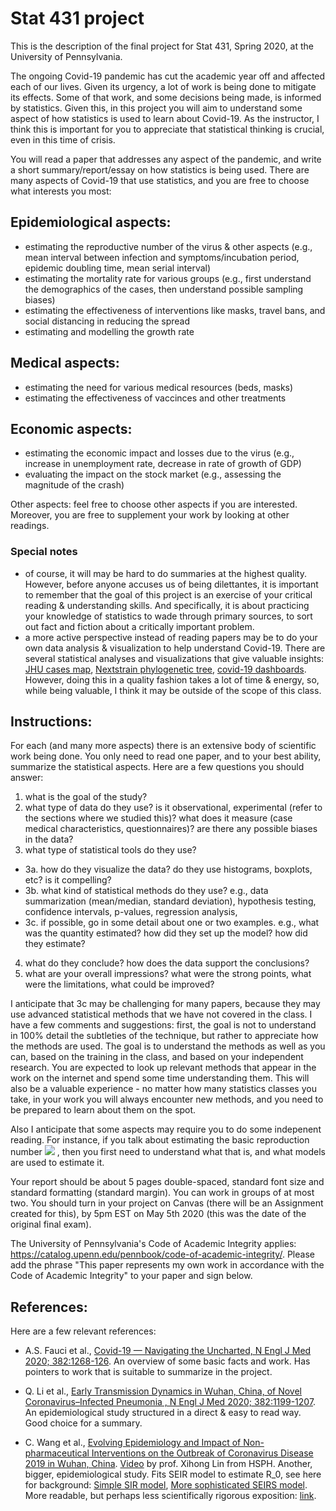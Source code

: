 # Stat 431 project
 
This is the description of the final project for Stat 431, Spring 2020, at the University of Pennsylvania.
 
 The ongoing Covid-19 pandemic has cut the academic year off and affected each of our lives. Given its urgency, a lot of work is being done to mitigate its effects. Some of that work, and some decisions being made, is informed by statistics. Given this, in this project you will aim to understand some aspect of how statistics is used to learn about Covid-19. As the instructor, I think this is important for you to appreciate that statistical thinking is crucial, even in this time of crisis.
 
 You will read a paper that addresses any aspect of the pandemic, and write a short summary/report/essay on how statistics is being used. There are many aspects of Covid-19 that use statistics, and you are free to choose what interests you most:
 
 
 ## Epidemiological aspects:
  - estimating the reproductive number of the virus & other aspects (e.g., mean interval between infection and symptoms/incubation period, epidemic doubling time, mean serial interval)
  - estimating the mortality rate for various groups (e.g., first understand the demographics of the cases, then understand possible sampling biases)
  - estimating the effectiveness of interventions like masks, travel bans, and social distancing in reducing the spread
  - estimating and modelling the growth rate 
 
 ## Medical aspects:
  - estimating the need for various medical resources (beds, masks)
  - estimating the effectiveness of vaccinces and other treatments
  
 ## Economic aspects:
  - estimating the economic impact and losses due to the virus (e.g., increase in unemployment rate, decrease in rate of growth of GDP)
  - evaluating the impact on the stock market (e.g., assessing the magnitude of the crash)

Other aspects: feel free to choose other aspects if you are interested. Moreover, you are free to supplement your work by looking at other readings.

### Special notes
 * of course, it will may be hard to do summaries at the highest quality. However, before anyone accuses us of being dilettantes, it is important to remember that the goal of this project is an exercise of your critical reading & understanding skills. And specifically, it is about practicing your knowledge of statistics to wade through primary sources, to sort out fact and fiction about a critically important problem. 
 * a more active perspective instead of reading papers may be to do your own data analysis & visualization to help understand Covid-19. There are several statistical analyses and visualizations that give valuable insights: [JHU cases map](https://gisanddata.maps.arcgis.com/apps/opsdashboard/index.html#/bda7594740fd40299423467b48e9ecf6), [Nextstrain phylogenetic tree](nextstrain.org), [covid-19 dashboards](https://covid19dashboards.com/). However, doing this in a quality fashion takes a lot of time & energy, so, while being valuable, I think it may be outside of the scope of this class.

## Instructions: 

For each (and many more aspects) there is an extensive body of scientific work being done. You only need to read one paper, and to your best ability, summarize the statistical aspects. Here are a few questions you should answer:

1. what is the goal of the study?
2. what type of data do they use? is it observational, experimental (refer to the sections where we studied this)? what does it measure (case medical characteristics, questionnaires)? are there any possible biases in the data?
3. what type of statistical tools do they use?
 * 3a. how do they visualize the data? do they use histograms, boxplots, etc? is it compelling?
 * 3b. what kind of statistical methods do they use? e.g., data summarization (mean/median, standard deviation), hypothesis testing, confidence intervals, p-values,  regression analysis,
 * 3c. if possible, go in some detail about one or two examples. e.g., what was the quantity estimated? how did they set up the model? how did they estimate? 
4. what do they conclude? how does the data support the conclusions? 
5. what are your overall impressions? what were the strong points, what were the limitations, what could be improved? 

I anticipate that 3c may be challenging for many papers, because they may use advanced statistical methods that we have not covered in the class. I have a few comments and suggestions: first, the goal is not to understand in 100% detail the subtleties of the technique, but rather to appreciate how the methods are used. The goal is to understand the methods as well as you can, based on the training in the class, and based on your independent research. You are expected to look up relevant methods that appear in the work on the internet and spend some time understanding them. This will also be a valuable experience - no matter how many statistics classes you take, in your work you will always encounter new methods, and you need to be prepared to learn about them on the spot.

Also I anticipate that some aspects may require you to do some indepenent reading. For instance, if you talk about estimating the basic reproduction number <img src="https://render.githubusercontent.com/render/math?math=R_0">
, then you first need to understand what that is, and what models are used to estimate it. 

Your report should be about 5 pages double-spaced, standard font size and standard formatting (standard margin). You can work in groups of at most two. You should turn in your project on Canvas (there will be an Assignment created for this), by 5pm EST on May 5th 2020 (this was the date of the original final exam). 

The University of Pennsylvania's Code of Academic Integrity applies: https://catalog.upenn.edu/pennbook/code-of-academic-integrity/. Please add the phrase "This paper represents my own work in accordance with the Code of Academic Integrity" to your paper and sign below.

## References:

Here are a few relevant references: 

* A.S. Fauci et al., [Covid-19 — Navigating the Uncharted, N Engl J Med 2020; 382:1268-126](https://www.nejm.org/doi/full/10.1056/NEJMe2002387). An overview of some basic facts and work. Has pointers to work that is suitable to summarize in the project.

* Q. Li et al., [Early Transmission Dynamics in Wuhan, China, of Novel Coronavirus–Infected Pneumonia
, N Engl J Med 2020; 382:1199-1207](https://www.nejm.org/doi/full/10.1056/NEJMoa2001316). An epidemiological study structured in a direct & easy to read way. Good choice for a summary.

* C. Wang et al., [Evolving Epidemiology and Impact of Non-pharmaceutical Interventions on the Outbreak of Coronavirus Disease 2019 in Wuhan, China](https://www.medrxiv.org/content/10.1101/2020.03.03.20030593v1). [Video](https://harvard.zoom.us/rec/play/v8Ytceqqqzs3GNzB4gSDB_59W9TsK6Ks13RI_6cLxB62BSUAOlumZeRAZLC7e1vif7xIyy6HL_uXyNHw?startTime=1584118874000) by prof. Xihong Lin from HSPH. Another, bigger, epidemiological study. Fits SEIR model to estimate R_0, see here for background: [Simple SIR model](https://www.idmod.org/docs/hiv/model-compartments.html), [More sophisticated SEIRS model](https://www.idmod.org/docs/hiv/model-seir.html). More readable, but perhaps less scientifically rigorous exposition: [link](https://medium.com/@tomaspueyo/coronavirus-act-today-or-people-will-die-f4d3d9cd99ca).







